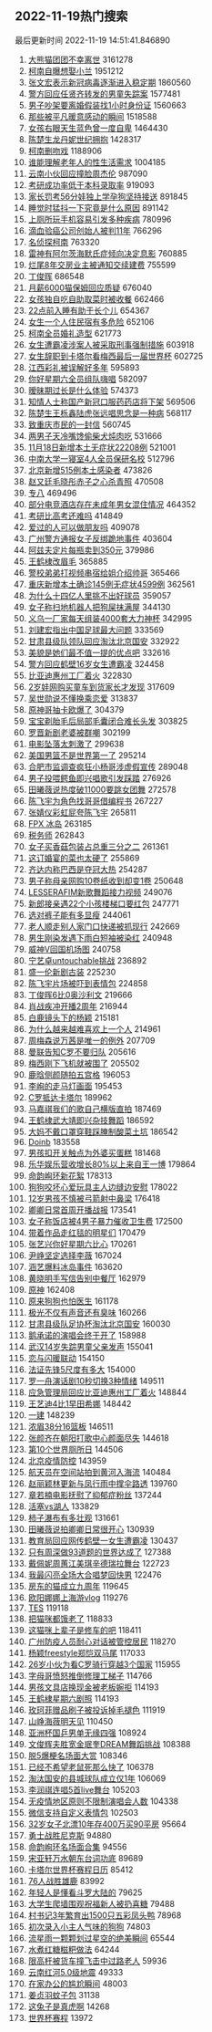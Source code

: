 ## 2022-11-19热门搜索 
最后更新时间 2022-11-19 14:51:41.846890 
1. [大熊猫团团不幸离世](https://s.weibo.com/weibo?q=%23%E5%A4%A7%E7%86%8A%E7%8C%AB%E5%9B%A2%E5%9B%A2%E4%B8%8D%E5%B9%B8%E7%A6%BB%E4%B8%96%23&t=31&band_rank=1&Refer=top) 3161278
1. [柯南自曝想娶小兰](https://s.weibo.com/weibo?q=%23%E6%9F%AF%E5%8D%97%E8%87%AA%E6%9B%9D%E6%83%B3%E5%A8%B6%E5%B0%8F%E5%85%B0%23&t=31&band_rank=5&Refer=top) 1951212
1. [张文宏表示新冠病毒逐渐进入稳定期](https://s.weibo.com/weibo?q=%23%E5%BC%A0%E6%96%87%E5%AE%8F%E8%A1%A8%E7%A4%BA%E6%96%B0%E5%86%A0%E7%97%85%E6%AF%92%E9%80%90%E6%B8%90%E8%BF%9B%E5%85%A5%E7%A8%B3%E5%AE%9A%E6%9C%9F%23&t=31&band_rank=1&Refer=top) 1860560
1. [警方回应任贤齐转发的男童失踪案](https://s.weibo.com/weibo?q=%23%E8%AD%A6%E6%96%B9%E5%9B%9E%E5%BA%94%E4%BB%BB%E8%B4%A4%E9%BD%90%E8%BD%AC%E5%8F%91%E7%9A%84%E7%94%B7%E7%AB%A5%E5%A4%B1%E8%B8%AA%E6%A1%88%23&t=31&band_rank=1&Refer=top) 1577481
1. [男子吵架要离婚假装找1小时身份证](https://s.weibo.com/weibo?q=%23%E7%94%B7%E5%AD%90%E5%90%B5%E6%9E%B6%E8%A6%81%E7%A6%BB%E5%A9%9A%E5%81%87%E8%A3%85%E6%89%BE1%E5%B0%8F%E6%97%B6%E8%BA%AB%E4%BB%BD%E8%AF%81%23&t=31&band_rank=41&Refer=top) 1560663
1. [那些被平凡暖意感动的瞬间](https://s.weibo.com/weibo?q=%23%E9%82%A3%E4%BA%9B%E8%A2%AB%E5%B9%B3%E5%87%A1%E6%9A%96%E6%84%8F%E6%84%9F%E5%8A%A8%E7%9A%84%E7%9E%AC%E9%97%B4%23&t=31&band_rank=3&Refer=top) 1518588
1. [女孩右眼天生蓝色曾一度自卑](https://s.weibo.com/weibo?q=%23%E5%A5%B3%E5%AD%A9%E5%8F%B3%E7%9C%BC%E5%A4%A9%E7%94%9F%E8%93%9D%E8%89%B2%E6%9B%BE%E4%B8%80%E5%BA%A6%E8%87%AA%E5%8D%91%23&t=31&band_rank=11&Refer=top) 1464430
1. [陈楚生龙丹妮世纪拥抱](https://s.weibo.com/weibo?q=%23%E9%99%88%E6%A5%9A%E7%94%9F%E9%BE%99%E4%B8%B9%E5%A6%AE%E4%B8%96%E7%BA%AA%E6%8B%A5%E6%8A%B1%23&t=31&band_rank=4&Refer=top) 1428317
1. [柯南删吻戏](https://s.weibo.com/weibo?q=%E6%9F%AF%E5%8D%97%E5%88%A0%E5%90%BB%E6%88%8F&t=31&band_rank=19&Refer=top) 1188906
1. [谁能理解老年人的性生活需求](https://s.weibo.com/weibo?q=%23%E8%B0%81%E8%83%BD%E7%90%86%E8%A7%A3%E8%80%81%E5%B9%B4%E4%BA%BA%E7%9A%84%E6%80%A7%E7%94%9F%E6%B4%BB%E9%9C%80%E6%B1%82%23&t=31&band_rank=2&Refer=top) 1004185
1. [云南小伙回应撞脸周杰伦](https://s.weibo.com/weibo?q=%23%E4%BA%91%E5%8D%97%E5%B0%8F%E4%BC%99%E5%9B%9E%E5%BA%94%E6%92%9E%E8%84%B8%E5%91%A8%E6%9D%B0%E4%BC%A6%23&t=31&band_rank=31&Refer=top) 987090
1. [考研成功率低于本科录取率](https://s.weibo.com/weibo?q=%23%E8%80%83%E7%A0%94%E6%88%90%E5%8A%9F%E7%8E%87%E4%BD%8E%E4%BA%8E%E6%9C%AC%E7%A7%91%E5%BD%95%E5%8F%96%E7%8E%87%23&t=31&band_rank=2&Refer=top) 919093
1. [家长罚考56分娃独上学孕狗坚持接送](https://s.weibo.com/weibo?q=%23%E5%AE%B6%E9%95%BF%E7%BD%9A%E8%80%8356%E5%88%86%E5%A8%83%E7%8B%AC%E4%B8%8A%E5%AD%A6%E5%AD%95%E7%8B%97%E5%9D%9A%E6%8C%81%E6%8E%A5%E9%80%81%23&t=31&band_rank=49&Refer=top) 891845
1. [睡觉时猛抖一下究竟是什么原因](https://s.weibo.com/weibo?q=%23%E7%9D%A1%E8%A7%89%E6%97%B6%E7%8C%9B%E6%8A%96%E4%B8%80%E4%B8%8B%E7%A9%B6%E7%AB%9F%E6%98%AF%E4%BB%80%E4%B9%88%E5%8E%9F%E5%9B%A0%23&t=31&band_rank=49&Refer=top) 891142
1. [上厕所玩手机容易引发多种疾病](https://s.weibo.com/weibo?q=%23%E4%B8%8A%E5%8E%95%E6%89%80%E7%8E%A9%E6%89%8B%E6%9C%BA%E5%AE%B9%E6%98%93%E5%BC%95%E5%8F%91%E5%A4%9A%E7%A7%8D%E7%96%BE%E7%97%85%23&t=31&band_rank=4&Refer=top) 780996
1. [滴血验癌公司创始人被判11年](https://s.weibo.com/weibo?q=%23%E6%BB%B4%E8%A1%80%E9%AA%8C%E7%99%8C%E5%85%AC%E5%8F%B8%E5%88%9B%E5%A7%8B%E4%BA%BA%E8%A2%AB%E5%88%A411%E5%B9%B4%23&t=31&band_rank=41&Refer=top) 766296
1. [名侦探柯南](https://s.weibo.com/weibo?q=%E5%90%8D%E4%BE%A6%E6%8E%A2%E6%9F%AF%E5%8D%97&t=31&band_rank=4&Refer=top) 763320
1. [雷神有阿尔茨海默氏症倾向决定息影](https://s.weibo.com/weibo?q=%23%E9%9B%B7%E7%A5%9E%E6%9C%89%E9%98%BF%E5%B0%94%E8%8C%A8%E6%B5%B7%E9%BB%98%E6%B0%8F%E7%97%87%E5%80%BE%E5%90%91%E5%86%B3%E5%AE%9A%E6%81%AF%E5%BD%B1%23&t=31&band_rank=11&Refer=top) 760885
1. [烂尾8年交房业主被通知交续建费](https://s.weibo.com/weibo?q=%23%E7%83%82%E5%B0%BE8%E5%B9%B4%E4%BA%A4%E6%88%BF%E4%B8%9A%E4%B8%BB%E8%A2%AB%E9%80%9A%E7%9F%A5%E4%BA%A4%E7%BB%AD%E5%BB%BA%E8%B4%B9%23&t=31&band_rank=50&Refer=top) 755599
1. [丁俊晖](https://s.weibo.com/weibo?q=%E4%B8%81%E4%BF%8A%E6%99%96&t=31&band_rank=5&Refer=top) 686548
1. [月薪6000猫保姆回应质疑](https://s.weibo.com/weibo?q=%23%E6%9C%88%E8%96%AA6000%E7%8C%AB%E4%BF%9D%E5%A7%86%E5%9B%9E%E5%BA%94%E8%B4%A8%E7%96%91%23&t=31&band_rank=6&Refer=top) 676040
1. [女孩独自吃自助取菜时被收餐](https://s.weibo.com/weibo?q=%23%E5%A5%B3%E5%AD%A9%E7%8B%AC%E8%87%AA%E5%90%83%E8%87%AA%E5%8A%A9%E5%8F%96%E8%8F%9C%E6%97%B6%E8%A2%AB%E6%94%B6%E9%A4%90%23&t=31&band_rank=6&Refer=top) 662466
1. [22点前入睡有助于长个儿](https://s.weibo.com/weibo?q=%2322%E7%82%B9%E5%89%8D%E5%85%A5%E7%9D%A1%E6%9C%89%E5%8A%A9%E4%BA%8E%E9%95%BF%E4%B8%AA%E5%84%BF%23&t=31&band_rank=34&Refer=top) 654367
1. [女生一个人住民宿有多危险](https://s.weibo.com/weibo?q=%23%E5%A5%B3%E7%94%9F%E4%B8%80%E4%B8%AA%E4%BA%BA%E4%BD%8F%E6%B0%91%E5%AE%BF%E6%9C%89%E5%A4%9A%E5%8D%B1%E9%99%A9%23&t=31&band_rank=20&Refer=top) 652106
1. [柯南全员婚礼造型](https://s.weibo.com/weibo?q=%23%E6%9F%AF%E5%8D%97%E5%85%A8%E5%91%98%E5%A9%9A%E7%A4%BC%E9%80%A0%E5%9E%8B%23&t=31&band_rank=15&Refer=top) 621773
1. [女生遭霸凌涉案人被采取刑事强制措施](https://s.weibo.com/weibo?q=%23%E5%A5%B3%E7%94%9F%E9%81%AD%E9%9C%B8%E5%87%8C%E6%B6%89%E6%A1%88%E4%BA%BA%E8%A2%AB%E9%87%87%E5%8F%96%E5%88%91%E4%BA%8B%E5%BC%BA%E5%88%B6%E6%8E%AA%E6%96%BD%23&t=31&band_rank=25&Refer=top) 603918
1. [女生辞职到卡塔尔看梅西最后一届世界杯](https://s.weibo.com/weibo?q=%23%E5%A5%B3%E7%94%9F%E8%BE%9E%E8%81%8C%E5%88%B0%E5%8D%A1%E5%A1%94%E5%B0%94%E7%9C%8B%E6%A2%85%E8%A5%BF%E6%9C%80%E5%90%8E%E4%B8%80%E5%B1%8A%E4%B8%96%E7%95%8C%E6%9D%AF%23&t=31&band_rank=50&Refer=top) 602725
1. [江西彩礼被误解好多年](https://s.weibo.com/weibo?q=%23%E6%B1%9F%E8%A5%BF%E5%BD%A9%E7%A4%BC%E8%A2%AB%E8%AF%AF%E8%A7%A3%E5%A5%BD%E5%A4%9A%E5%B9%B4%23&t=31&band_rank=7&Refer=top) 595893
1. [你好星期六全员组队嗨唱](https://s.weibo.com/weibo?q=%23%E4%BD%A0%E5%A5%BD%E6%98%9F%E6%9C%9F%E5%85%AD%E5%85%A8%E5%91%98%E7%BB%84%E9%98%9F%E5%97%A8%E5%94%B1%23&t=31&band_rank=6&Refer=top) 582097
1. [暧昧期过长是什么体验](https://s.weibo.com/weibo?q=%23%E6%9A%A7%E6%98%A7%E6%9C%9F%E8%BF%87%E9%95%BF%E6%98%AF%E4%BB%80%E4%B9%88%E4%BD%93%E9%AA%8C%23&t=31&band_rank=16&Refer=top) 574373
1. [知情人士称国产新冠口服药药店将下架](https://s.weibo.com/weibo?q=%23%E7%9F%A5%E6%83%85%E4%BA%BA%E5%A3%AB%E7%A7%B0%E5%9B%BD%E4%BA%A7%E6%96%B0%E5%86%A0%E5%8F%A3%E6%9C%8D%E8%8D%AF%E8%8D%AF%E5%BA%97%E5%B0%86%E4%B8%8B%E6%9E%B6%23&t=31&band_rank=16&Refer=top) 569506
1. [陈楚生王栎鑫陆虎张远唱思念是一种病](https://s.weibo.com/weibo?q=%23%E9%99%88%E6%A5%9A%E7%94%9F%E7%8E%8B%E6%A0%8E%E9%91%AB%E9%99%86%E8%99%8E%E5%BC%A0%E8%BF%9C%E5%94%B1%E6%80%9D%E5%BF%B5%E6%98%AF%E4%B8%80%E7%A7%8D%E7%97%85%23&t=31&band_rank=7&Refer=top) 568117
1. [致重庆市民的一封信](https://s.weibo.com/weibo?q=%23%E8%87%B4%E9%87%8D%E5%BA%86%E5%B8%82%E6%B0%91%E7%9A%84%E4%B8%80%E5%B0%81%E4%BF%A1%23&t=31&band_rank=44&Refer=top) 560745
1. [两男子天冷嘴馋偷柴犬炖肉吃](https://s.weibo.com/weibo?q=%23%E4%B8%A4%E7%94%B7%E5%AD%90%E5%A4%A9%E5%86%B7%E5%98%B4%E9%A6%8B%E5%81%B7%E6%9F%B4%E7%8A%AC%E7%82%96%E8%82%89%E5%90%83%23&t=31&band_rank=12&Refer=top) 531666
1. [11月18日新增本土无症状22208例](https://s.weibo.com/weibo?q=%2311%E6%9C%8818%E6%97%A5%E6%96%B0%E5%A2%9E%E6%9C%AC%E5%9C%9F%E6%97%A0%E7%97%87%E7%8A%B622208%E4%BE%8B%23&t=31&band_rank=7&Refer=top) 521001
1. [中南大学一寝室4人全员保研名校](https://s.weibo.com/weibo?q=%23%E4%B8%AD%E5%8D%97%E5%A4%A7%E5%AD%A6%E4%B8%80%E5%AF%9D%E5%AE%A44%E4%BA%BA%E5%85%A8%E5%91%98%E4%BF%9D%E7%A0%94%E5%90%8D%E6%A0%A1%23&t=31&band_rank=40&Refer=top) 512796
1. [北京新增515例本土感染者](https://s.weibo.com/weibo?q=%E5%8C%97%E4%BA%AC%E6%96%B0%E5%A2%9E515%E4%BE%8B%E6%9C%AC%E5%9C%9F%E6%84%9F%E6%9F%93%E8%80%85&t=31&band_rank=40&Refer=top) 473826
1. [赵又廷毛晓彤赤子之心杀青照](https://s.weibo.com/weibo?q=%23%E8%B5%B5%E5%8F%88%E5%BB%B7%E6%AF%9B%E6%99%93%E5%BD%A4%E8%B5%A4%E5%AD%90%E4%B9%8B%E5%BF%83%E6%9D%80%E9%9D%92%E7%85%A7%23&t=31&band_rank=48&Refer=top) 470508
1. [专八](https://s.weibo.com/weibo?q=%E4%B8%93%E5%85%AB&t=31&band_rank=8&Refer=top) 469496
1. [部分电竞酒店存在未成年男女混住情况](https://s.weibo.com/weibo?q=%23%E9%83%A8%E5%88%86%E7%94%B5%E7%AB%9E%E9%85%92%E5%BA%97%E5%AD%98%E5%9C%A8%E6%9C%AA%E6%88%90%E5%B9%B4%E7%94%B7%E5%A5%B3%E6%B7%B7%E4%BD%8F%E6%83%85%E5%86%B5%23&t=31&band_rank=47&Refer=top) 464352
1. [考研比高考还难吗](https://s.weibo.com/weibo?q=%23%E8%80%83%E7%A0%94%E6%AF%94%E9%AB%98%E8%80%83%E8%BF%98%E9%9A%BE%E5%90%97%23&t=31&band_rank=8&Refer=top) 414849
1. [爱过的人可以做朋友吗](https://s.weibo.com/weibo?q=%23%E7%88%B1%E8%BF%87%E7%9A%84%E4%BA%BA%E5%8F%AF%E4%BB%A5%E5%81%9A%E6%9C%8B%E5%8F%8B%E5%90%97%23&t=31&band_rank=48&Refer=top) 409078
1. [广州警方通报女子反绑跪地事件](https://s.weibo.com/weibo?q=%23%E5%B9%BF%E5%B7%9E%E8%AD%A6%E6%96%B9%E9%80%9A%E6%8A%A5%E5%A5%B3%E5%AD%90%E5%8F%8D%E7%BB%91%E8%B7%AA%E5%9C%B0%E4%BA%8B%E4%BB%B6%23&t=31&band_rank=9&Refer=top) 403604
1. [阿兹夫定片每瓶卖到350元](https://s.weibo.com/weibo?q=%23%E9%98%BF%E5%85%B9%E5%A4%AB%E5%AE%9A%E7%89%87%E6%AF%8F%E7%93%B6%E5%8D%96%E5%88%B0350%E5%85%83%23&t=31&band_rank=24&Refer=top) 379986
1. [王鹤棣改眉毛](https://s.weibo.com/weibo?q=%23%E7%8E%8B%E9%B9%A4%E6%A3%A3%E6%94%B9%E7%9C%89%E6%AF%9B%23&t=31&band_rank=11&Refer=top) 365885
1. [警校弟弟打视频串宿给姐介绍帅哥](https://s.weibo.com/weibo?q=%23%E8%AD%A6%E6%A0%A1%E5%BC%9F%E5%BC%9F%E6%89%93%E8%A7%86%E9%A2%91%E4%B8%B2%E5%AE%BF%E7%BB%99%E5%A7%90%E4%BB%8B%E7%BB%8D%E5%B8%85%E5%93%A5%23&t=31&band_rank=10&Refer=top) 365466
1. [重庆新增本土确诊145例无症状4599例](https://s.weibo.com/weibo?q=%23%E9%87%8D%E5%BA%86%E6%96%B0%E5%A2%9E%E6%9C%AC%E5%9C%9F%E7%A1%AE%E8%AF%8A145%E4%BE%8B%E6%97%A0%E7%97%87%E7%8A%B64599%E4%BE%8B%23&t=31&band_rank=46&Refer=top) 362561
1. [为什么十四亿人里挑不出好球员](https://s.weibo.com/weibo?q=%23%E4%B8%BA%E4%BB%80%E4%B9%88%E5%8D%81%E5%9B%9B%E4%BA%BF%E4%BA%BA%E9%87%8C%E6%8C%91%E4%B8%8D%E5%87%BA%E5%A5%BD%E7%90%83%E5%91%98%23&t=31&band_rank=9&Refer=top) 359057
1. [女子称扫地机器人把狗屎抹满屋](https://s.weibo.com/weibo?q=%23%E5%A5%B3%E5%AD%90%E7%A7%B0%E6%89%AB%E5%9C%B0%E6%9C%BA%E5%99%A8%E4%BA%BA%E6%8A%8A%E7%8B%97%E5%B1%8E%E6%8A%B9%E6%BB%A1%E5%B1%8B%23&t=31&band_rank=32&Refer=top) 344130
1. [义乌一厂家每天组装4000套大力神杯](https://s.weibo.com/weibo?q=%23%E4%B9%89%E4%B9%8C%E4%B8%80%E5%8E%82%E5%AE%B6%E6%AF%8F%E5%A4%A9%E7%BB%84%E8%A3%854000%E5%A5%97%E5%A4%A7%E5%8A%9B%E7%A5%9E%E6%9D%AF%23&t=31&band_rank=17&Refer=top) 342995
1. [刘建宏指出中国足球最大问题](https://s.weibo.com/weibo?q=%23%E5%88%98%E5%BB%BA%E5%AE%8F%E6%8C%87%E5%87%BA%E4%B8%AD%E5%9B%BD%E8%B6%B3%E7%90%83%E6%9C%80%E5%A4%A7%E9%97%AE%E9%A2%98%23&t=31&band_rank=39&Refer=top) 333569
1. [甘肃县级队领队回应淘汰北京国安](https://s.weibo.com/weibo?q=%23%E7%94%98%E8%82%83%E5%8E%BF%E7%BA%A7%E9%98%9F%E9%A2%86%E9%98%9F%E5%9B%9E%E5%BA%94%E6%B7%98%E6%B1%B0%E5%8C%97%E4%BA%AC%E5%9B%BD%E5%AE%89%23&t=31&band_rank=47&Refer=top) 332922
1. [美貌是她们最不值一提的优点吧](https://s.weibo.com/weibo?q=%23%E7%BE%8E%E8%B2%8C%E6%98%AF%E5%A5%B9%E4%BB%AC%E6%9C%80%E4%B8%8D%E5%80%BC%E4%B8%80%E6%8F%90%E7%9A%84%E4%BC%98%E7%82%B9%E5%90%A7%23&t=31&band_rank=25&Refer=top) 332616
1. [警方回应鹤壁16岁女生遭霸凌](https://s.weibo.com/weibo?q=%23%E8%AD%A6%E6%96%B9%E5%9B%9E%E5%BA%94%E9%B9%A4%E5%A3%8116%E5%B2%81%E5%A5%B3%E7%94%9F%E9%81%AD%E9%9C%B8%E5%87%8C%23&t=31&band_rank=10&Refer=top) 324458
1. [比亚迪惠州工厂着火](https://s.weibo.com/weibo?q=%23%E6%AF%94%E4%BA%9A%E8%BF%AA%E6%83%A0%E5%B7%9E%E5%B7%A5%E5%8E%82%E7%9D%80%E7%81%AB%23&t=31&band_rank=13&Refer=top) 322830
1. [2岁娃网购买童车到货家长才发现](https://s.weibo.com/weibo?q=%232%E5%B2%81%E5%A8%83%E7%BD%91%E8%B4%AD%E4%B9%B0%E7%AB%A5%E8%BD%A6%E5%88%B0%E8%B4%A7%E5%AE%B6%E9%95%BF%E6%89%8D%E5%8F%91%E7%8E%B0%23&t=31&band_rank=22&Refer=top) 317609
1. [吴世勋说不懂换乘恋爱](https://s.weibo.com/weibo?q=%23%E5%90%B4%E4%B8%96%E5%8B%8B%E8%AF%B4%E4%B8%8D%E6%87%82%E6%8D%A2%E4%B9%98%E6%81%8B%E7%88%B1%23&t=31&band_rank=21&Refer=top) 313837
1. [原神哥抽卡欧爆了](https://s.weibo.com/weibo?q=%23%E5%8E%9F%E7%A5%9E%E5%93%A5%E6%8A%BD%E5%8D%A1%E6%AC%A7%E7%88%86%E4%BA%86%23&t=31&band_rank=16&Refer=top) 304379
1. [宝宝剃胎毛后局部毛囊闭合难长头发](https://s.weibo.com/weibo?q=%23%E5%AE%9D%E5%AE%9D%E5%89%83%E8%83%8E%E6%AF%9B%E5%90%8E%E5%B1%80%E9%83%A8%E6%AF%9B%E5%9B%8A%E9%97%AD%E5%90%88%E9%9A%BE%E9%95%BF%E5%A4%B4%E5%8F%91%23&t=31&band_rank=39&Refer=top) 303825
1. [罗晋新剧老婆被群嘲](https://s.weibo.com/weibo?q=%23%E7%BD%97%E6%99%8B%E6%96%B0%E5%89%A7%E8%80%81%E5%A9%86%E8%A2%AB%E7%BE%A4%E5%98%B2%23&t=31&band_rank=11&Refer=top) 302199
1. [电影坠落太刺激了](https://s.weibo.com/weibo?q=%23%E7%94%B5%E5%BD%B1%E5%9D%A0%E8%90%BD%E5%A4%AA%E5%88%BA%E6%BF%80%E4%BA%86%23&t=31&band_rank=19&Refer=top) 299638
1. [美国男篮不是世界第一了](https://s.weibo.com/weibo?q=%23%E7%BE%8E%E5%9B%BD%E7%94%B7%E7%AF%AE%E4%B8%8D%E6%98%AF%E4%B8%96%E7%95%8C%E7%AC%AC%E4%B8%80%E4%BA%86%23&t=31&band_rank=15&Refer=top) 295214
1. [合肥市监调查疯狂小杨哥涉虚假宣传](https://s.weibo.com/weibo?q=%23%E5%90%88%E8%82%A5%E5%B8%82%E7%9B%91%E8%B0%83%E6%9F%A5%E7%96%AF%E7%8B%82%E5%B0%8F%E6%9D%A8%E5%93%A5%E6%B6%89%E8%99%9A%E5%81%87%E5%AE%A3%E4%BC%A0%23&t=31&band_rank=37&Refer=top) 289048
1. [男子投喂鳄鱼即兴唱歌引发踩踏](https://s.weibo.com/weibo?q=%23%E7%94%B7%E5%AD%90%E6%8A%95%E5%96%82%E9%B3%84%E9%B1%BC%E5%8D%B3%E5%85%B4%E5%94%B1%E6%AD%8C%E5%BC%95%E5%8F%91%E8%B8%A9%E8%B8%8F%23&t=31&band_rank=12&Refer=top) 276926
1. [田曦薇说热度破11000要跳女团舞](https://s.weibo.com/weibo?q=%23%E7%94%B0%E6%9B%A6%E8%96%87%E8%AF%B4%E7%83%AD%E5%BA%A6%E7%A0%B411000%E8%A6%81%E8%B7%B3%E5%A5%B3%E5%9B%A2%E8%88%9E%23&t=31&band_rank=26&Refer=top) 272578
1. [陈飞宇为角色找哥哥借编程书](https://s.weibo.com/weibo?q=%23%E9%99%88%E9%A3%9E%E5%AE%87%E4%B8%BA%E8%A7%92%E8%89%B2%E6%89%BE%E5%93%A5%E5%93%A5%E5%80%9F%E7%BC%96%E7%A8%8B%E4%B9%A6%23&t=31&band_rank=13&Refer=top) 267227
1. [张婧仪彩虹屁夸陈飞宇](https://s.weibo.com/weibo?q=%23%E5%BC%A0%E5%A9%A7%E4%BB%AA%E5%BD%A9%E8%99%B9%E5%B1%81%E5%A4%B8%E9%99%88%E9%A3%9E%E5%AE%87%23&t=31&band_rank=18&Refer=top) 265811
1. [FPX 冰岛](https://s.weibo.com/weibo?q=FPX%20%E5%86%B0%E5%B2%9B&t=31&band_rank=14&Refer=top) 263185
1. [税务师](https://s.weibo.com/weibo?q=%E7%A8%8E%E5%8A%A1%E5%B8%88&t=31&band_rank=26&Refer=top) 262843
1. [女子买香菇包装占总重三分之二](https://s.weibo.com/weibo?q=%23%E5%A5%B3%E5%AD%90%E4%B9%B0%E9%A6%99%E8%8F%87%E5%8C%85%E8%A3%85%E5%8D%A0%E6%80%BB%E9%87%8D%E4%B8%89%E5%88%86%E4%B9%8B%E4%BA%8C%23&t=31&band_rank=41&Refer=top) 261361
1. [这订婚宴的菜也太硬了](https://s.weibo.com/weibo?q=%23%E8%BF%99%E8%AE%A2%E5%A9%9A%E5%AE%B4%E7%9A%84%E8%8F%9C%E4%B9%9F%E5%A4%AA%E7%A1%AC%E4%BA%86%23&t=31&band_rank=15&Refer=top) 255869
1. [齐达内称巴西是夺冠大热](https://s.weibo.com/weibo?q=%23%E9%BD%90%E8%BE%BE%E5%86%85%E7%A7%B0%E5%B7%B4%E8%A5%BF%E6%98%AF%E5%A4%BA%E5%86%A0%E5%A4%A7%E7%83%AD%23&t=31&band_rank=49&Refer=top) 254287
1. [男子称母亲网购10卷纸收到却变1卷](https://s.weibo.com/weibo?q=%23%E7%94%B7%E5%AD%90%E7%A7%B0%E6%AF%8D%E4%BA%B2%E7%BD%91%E8%B4%AD10%E5%8D%B7%E7%BA%B8%E6%94%B6%E5%88%B0%E5%8D%B4%E5%8F%981%E5%8D%B7%23&t=31&band_rank=18&Refer=top) 250648
1. [LESSERAFIM新歌舞蹈接力视频](https://s.weibo.com/weibo?q=%23LESSERAFIM%E6%96%B0%E6%AD%8C%E8%88%9E%E8%B9%88%E6%8E%A5%E5%8A%9B%E8%A7%86%E9%A2%91%23&t=31&band_rank=20&Refer=top) 249076
1. [新郎接亲遇22个小孩楼梯口要红包](https://s.weibo.com/weibo?q=%23%E6%96%B0%E9%83%8E%E6%8E%A5%E4%BA%B2%E9%81%8722%E4%B8%AA%E5%B0%8F%E5%AD%A9%E6%A5%BC%E6%A2%AF%E5%8F%A3%E8%A6%81%E7%BA%A2%E5%8C%85%23&t=31&band_rank=18&Refer=top) 247771
1. [选对裤子能有多显瘦](https://s.weibo.com/weibo?q=%23%E9%80%89%E5%AF%B9%E8%A3%A4%E5%AD%90%E8%83%BD%E6%9C%89%E5%A4%9A%E6%98%BE%E7%98%A6%23&t=31&band_rank=35&Refer=top) 244061
1. [老人顺走别人家门口快递被抓现行](https://s.weibo.com/weibo?q=%23%E8%80%81%E4%BA%BA%E9%A1%BA%E8%B5%B0%E5%88%AB%E4%BA%BA%E5%AE%B6%E9%97%A8%E5%8F%A3%E5%BF%AB%E9%80%92%E8%A2%AB%E6%8A%93%E7%8E%B0%E8%A1%8C%23&t=31&band_rank=44&Refer=top) 242669
1. [男生刚染发遇下雨白短袖被染红](https://s.weibo.com/weibo?q=%23%E7%94%B7%E7%94%9F%E5%88%9A%E6%9F%93%E5%8F%91%E9%81%87%E4%B8%8B%E9%9B%A8%E7%99%BD%E7%9F%AD%E8%A2%96%E8%A2%AB%E6%9F%93%E7%BA%A2%23&t=31&band_rank=43&Refer=top) 240948
1. [威神V回国机场图](https://s.weibo.com/weibo?q=%23%E5%A8%81%E7%A5%9EV%E5%9B%9E%E5%9B%BD%E6%9C%BA%E5%9C%BA%E5%9B%BE%23&t=31&band_rank=18&Refer=top) 240758
1. [宁艺卓untouchable挑战](https://s.weibo.com/weibo?q=%23%E5%AE%81%E8%89%BA%E5%8D%93untouchable%E6%8C%91%E6%88%98%23&t=31&band_rank=17&Refer=top) 236892
1. [盛一伦新剧古装](https://s.weibo.com/weibo?q=%23%E7%9B%9B%E4%B8%80%E4%BC%A6%E6%96%B0%E5%89%A7%E5%8F%A4%E8%A3%85%23&t=31&band_rank=32&Refer=top) 225230
1. [陈飞宇片场被吓到表情包](https://s.weibo.com/weibo?q=%23%E9%99%88%E9%A3%9E%E5%AE%87%E7%89%87%E5%9C%BA%E8%A2%AB%E5%90%93%E5%88%B0%E8%A1%A8%E6%83%85%E5%8C%85%23&t=31&band_rank=23&Refer=top) 224858
1. [丁俊晖6比0奥沙利文](https://s.weibo.com/weibo?q=%23%E4%B8%81%E4%BF%8A%E6%99%966%E6%AF%940%E5%A5%A5%E6%B2%99%E5%88%A9%E6%96%87%23&t=31&band_rank=21&Refer=top) 219666
1. [肖战疾冲开播2周年](https://s.weibo.com/weibo?q=%23%E8%82%96%E6%88%98%E7%96%BE%E5%86%B2%E5%BC%80%E6%92%AD2%E5%91%A8%E5%B9%B4%23&t=31&band_rank=34&Refer=top) 216944
1. [白鹿镜头下的杨颖](https://s.weibo.com/weibo?q=%23%E7%99%BD%E9%B9%BF%E9%95%9C%E5%A4%B4%E4%B8%8B%E7%9A%84%E6%9D%A8%E9%A2%96%23&t=31&band_rank=19&Refer=top) 215181
1. [为什么越来越难喜欢上一个人](https://s.weibo.com/weibo?q=%23%E4%B8%BA%E4%BB%80%E4%B9%88%E8%B6%8A%E6%9D%A5%E8%B6%8A%E9%9A%BE%E5%96%9C%E6%AC%A2%E4%B8%8A%E4%B8%80%E4%B8%AA%E4%BA%BA%23&t=31&band_rank=17&Refer=top) 214961
1. [周梅森说万茜是唯一的例外](https://s.weibo.com/weibo?q=%23%E5%91%A8%E6%A2%85%E6%A3%AE%E8%AF%B4%E4%B8%87%E8%8C%9C%E6%98%AF%E5%94%AF%E4%B8%80%E7%9A%84%E4%BE%8B%E5%A4%96%23&t=31&band_rank=23&Refer=top) 207709
1. [曼联告知C罗不要归队](https://s.weibo.com/weibo?q=%23%E6%9B%BC%E8%81%94%E5%91%8A%E7%9F%A5C%E7%BD%97%E4%B8%8D%E8%A6%81%E5%BD%92%E9%98%9F%23&t=31&band_rank=19&Refer=top) 205616
1. [梅西刚下飞机就被围了](https://s.weibo.com/weibo?q=%23%E6%A2%85%E8%A5%BF%E5%88%9A%E4%B8%8B%E9%A3%9E%E6%9C%BA%E5%B0%B1%E8%A2%AB%E5%9B%B4%E4%BA%86%23&t=31&band_rank=50&Refer=top) 205502
1. [鹿晗侧颜随拍五宫格](https://s.weibo.com/weibo?q=%23%E9%B9%BF%E6%99%97%E4%BE%A7%E9%A2%9C%E9%9A%8F%E6%8B%8D%E4%BA%94%E5%AE%AB%E6%A0%BC%23&t=31&band_rank=25&Refer=top) 196053
1. [李峋的走马灯画面](https://s.weibo.com/weibo?q=%23%E6%9D%8E%E5%B3%8B%E7%9A%84%E8%B5%B0%E9%A9%AC%E7%81%AF%E7%94%BB%E9%9D%A2%23&t=31&band_rank=21&Refer=top) 195453
1. [C罗抵达卡塔尔](https://s.weibo.com/weibo?q=%23C%E7%BD%97%E6%8A%B5%E8%BE%BE%E5%8D%A1%E5%A1%94%E5%B0%94%23&t=31&band_rank=26&Refer=top) 189962
1. [马嘉祺我们的歌自己横版直拍](https://s.weibo.com/weibo?q=%23%E9%A9%AC%E5%98%89%E7%A5%BA%E6%88%91%E4%BB%AC%E7%9A%84%E6%AD%8C%E8%87%AA%E5%B7%B1%E6%A8%AA%E7%89%88%E7%9B%B4%E6%8B%8D%23&t=31&band_rank=26&Refer=top) 187469
1. [王鹤棣武大靖即兴杂技舞蹈](https://s.weibo.com/weibo?q=%23%E7%8E%8B%E9%B9%A4%E6%A3%A3%E6%AD%A6%E5%A4%A7%E9%9D%96%E5%8D%B3%E5%85%B4%E6%9D%82%E6%8A%80%E8%88%9E%E8%B9%88%23&t=31&band_rank=28&Refer=top) 186592
1. [大妈不戴口罩穿鞋踩腌制酸菜土坑](https://s.weibo.com/weibo?q=%23%E5%A4%A7%E5%A6%88%E4%B8%8D%E6%88%B4%E5%8F%A3%E7%BD%A9%E7%A9%BF%E9%9E%8B%E8%B8%A9%E8%85%8C%E5%88%B6%E9%85%B8%E8%8F%9C%E5%9C%9F%E5%9D%91%23&t=31&band_rank=47&Refer=top) 186542
1. [Doinb](https://s.weibo.com/weibo?q=Doinb&t=31&band_rank=22&Refer=top) 183558
1. [男孩扣开关触点为外婆买蛋糕](https://s.weibo.com/weibo?q=%23%E7%94%B7%E5%AD%A9%E6%89%A3%E5%BC%80%E5%85%B3%E8%A7%A6%E7%82%B9%E4%B8%BA%E5%A4%96%E5%A9%86%E4%B9%B0%E8%9B%8B%E7%B3%95%23&t=31&band_rank=41&Refer=top) 181468
1. [乐华娱乐营收增长80%以上来自王一博](https://s.weibo.com/weibo?q=%23%E4%B9%90%E5%8D%8E%E5%A8%B1%E4%B9%90%E8%90%A5%E6%94%B6%E5%A2%9E%E9%95%BF80%25%E4%BB%A5%E4%B8%8A%E6%9D%A5%E8%87%AA%E7%8E%8B%E4%B8%80%E5%8D%9A%23&t=31&band_rank=23&Refer=top) 179864
1. [命韵峋环新花絮](https://s.weibo.com/weibo?q=%23%E5%91%BD%E9%9F%B5%E5%B3%8B%E7%8E%AF%E6%96%B0%E8%8A%B1%E7%B5%AE%23&t=31&band_rank=24&Refer=top) 178313
1. [狗狗咬坏心爱玩具主人边缝边安慰](https://s.weibo.com/weibo?q=%23%E7%8B%97%E7%8B%97%E5%92%AC%E5%9D%8F%E5%BF%83%E7%88%B1%E7%8E%A9%E5%85%B7%E4%B8%BB%E4%BA%BA%E8%BE%B9%E7%BC%9D%E8%BE%B9%E5%AE%89%E6%85%B0%23&t=31&band_rank=45&Refer=top) 178022
1. [12岁男孩不慎被弓箭射中鼻梁](https://s.weibo.com/weibo?q=%2312%E5%B2%81%E7%94%B7%E5%AD%A9%E4%B8%8D%E6%85%8E%E8%A2%AB%E5%BC%93%E7%AE%AD%E5%B0%84%E4%B8%AD%E9%BC%BB%E6%A2%81%23&t=31&band_rank=50&Refer=top) 176418
1. [卿卿日常首周开播战报](https://s.weibo.com/weibo?q=%23%E5%8D%BF%E5%8D%BF%E6%97%A5%E5%B8%B8%E9%A6%96%E5%91%A8%E5%BC%80%E6%92%AD%E6%88%98%E6%8A%A5%23&t=31&band_rank=30&Refer=top) 173541
1. [女子称饭店被4男子暴力催收卫生费](https://s.weibo.com/weibo?q=%23%E5%A5%B3%E5%AD%90%E7%A7%B0%E9%A5%AD%E5%BA%97%E8%A2%AB4%E7%94%B7%E5%AD%90%E6%9A%B4%E5%8A%9B%E5%82%AC%E6%94%B6%E5%8D%AB%E7%94%9F%E8%B4%B9%23&t=31&band_rank=43&Refer=top) 172500
1. [带着作品走红毯的明星们](https://s.weibo.com/weibo?q=%23%E5%B8%A6%E7%9D%80%E4%BD%9C%E5%93%81%E8%B5%B0%E7%BA%A2%E6%AF%AF%E7%9A%84%E6%98%8E%E6%98%9F%E4%BB%AC%23&t=31&band_rank=31&Refer=top) 170479
1. [张艺兴你好星期六比心](https://s.weibo.com/weibo?q=%23%E5%BC%A0%E8%89%BA%E5%85%B4%E4%BD%A0%E5%A5%BD%E6%98%9F%E6%9C%9F%E5%85%AD%E6%AF%94%E5%BF%83%23&t=31&band_rank=28&Refer=top) 170261
1. [尹峥坚定选择李薇](https://s.weibo.com/weibo?q=%23%E5%B0%B9%E5%B3%A5%E5%9D%9A%E5%AE%9A%E9%80%89%E6%8B%A9%E6%9D%8E%E8%96%87%23&t=31&band_rank=22&Refer=top) 167024
1. [涵艺爆料冰岛事件](https://s.weibo.com/weibo?q=%23%E6%B6%B5%E8%89%BA%E7%88%86%E6%96%99%E5%86%B0%E5%B2%9B%E4%BA%8B%E4%BB%B6%23&t=31&band_rank=25&Refer=top) 163620
1. [黄晓明手写信告别中餐厅](https://s.weibo.com/weibo?q=%23%E9%BB%84%E6%99%93%E6%98%8E%E6%89%8B%E5%86%99%E4%BF%A1%E5%91%8A%E5%88%AB%E4%B8%AD%E9%A4%90%E5%8E%85%23&t=31&band_rank=31&Refer=top) 162979
1. [原神](https://s.weibo.com/weibo?q=%23%E5%8E%9F%E7%A5%9E%23&t=31&band_rank=22&Refer=top) 162408
1. [原来狗狗也怕医生](https://s.weibo.com/weibo?q=%23%E5%8E%9F%E6%9D%A5%E7%8B%97%E7%8B%97%E4%B9%9F%E6%80%95%E5%8C%BB%E7%94%9F%23&t=31&band_rank=40&Refer=top) 161178
1. [极光不仅有声音还有臭味](https://s.weibo.com/weibo?q=%23%E6%9E%81%E5%85%89%E4%B8%8D%E4%BB%85%E6%9C%89%E5%A3%B0%E9%9F%B3%E8%BF%98%E6%9C%89%E8%87%AD%E5%91%B3%23&t=31&band_rank=28&Refer=top) 160266
1. [甘肃县级队足协杯淘汰北京国安](https://s.weibo.com/weibo?q=%23%E7%94%98%E8%82%83%E5%8E%BF%E7%BA%A7%E9%98%9F%E8%B6%B3%E5%8D%8F%E6%9D%AF%E6%B7%98%E6%B1%B0%E5%8C%97%E4%BA%AC%E5%9B%BD%E5%AE%89%23&t=31&band_rank=26&Refer=top) 160030
1. [鹅承诺的演唱会终于开了](https://s.weibo.com/weibo?q=%23%E9%B9%85%E6%89%BF%E8%AF%BA%E7%9A%84%E6%BC%94%E5%94%B1%E4%BC%9A%E7%BB%88%E4%BA%8E%E5%BC%80%E4%BA%86%23&t=31&band_rank=33&Refer=top) 158988
1. [武汉14岁失踪男童父亲发声](https://s.weibo.com/weibo?q=%23%E6%AD%A6%E6%B1%8914%E5%B2%81%E5%A4%B1%E8%B8%AA%E7%94%B7%E7%AB%A5%E7%88%B6%E4%BA%B2%E5%8F%91%E5%A3%B0%23&t=31&band_rank=27&Refer=top) 155041
1. [恋与闪暖联动](https://s.weibo.com/weibo?q=%23%E6%81%8B%E4%B8%8E%E9%97%AA%E6%9A%96%E8%81%94%E5%8A%A8%23&t=31&band_rank=49&Refer=top) 154150
1. [法证先锋5尺度有多大](https://s.weibo.com/weibo?q=%23%E6%B3%95%E8%AF%81%E5%85%88%E9%94%8B5%E5%B0%BA%E5%BA%A6%E6%9C%89%E5%A4%9A%E5%A4%A7%23&t=31&band_rank=28&Refer=top) 154000
1. [罗一舟演话剧10秒切换3种情绪](https://s.weibo.com/weibo?q=%23%E7%BD%97%E4%B8%80%E8%88%9F%E6%BC%94%E8%AF%9D%E5%89%A710%E7%A7%92%E5%88%87%E6%8D%A23%E7%A7%8D%E6%83%85%E7%BB%AA%23&t=31&band_rank=38&Refer=top) 149511
1. [应急管理局回应比亚迪惠州工厂着火](https://s.weibo.com/weibo?q=%23%E5%BA%94%E6%80%A5%E7%AE%A1%E7%90%86%E5%B1%80%E5%9B%9E%E5%BA%94%E6%AF%94%E4%BA%9A%E8%BF%AA%E6%83%A0%E5%B7%9E%E5%B7%A5%E5%8E%82%E7%9D%80%E7%81%AB%23&t=31&band_rank=35&Refer=top) 148844
1. [王艺迪4比1早田希娜](https://s.weibo.com/weibo?q=%23%E7%8E%8B%E8%89%BA%E8%BF%AA4%E6%AF%941%E6%97%A9%E7%94%B0%E5%B8%8C%E5%A8%9C%23&t=31&band_rank=46&Refer=top) 148442
1. [一建](https://s.weibo.com/weibo?q=%E4%B8%80%E5%BB%BA&t=31&band_rank=34&Refer=top) 148239
1. [浓眉38分16篮板](https://s.weibo.com/weibo?q=%23%E6%B5%93%E7%9C%8938%E5%88%8616%E7%AF%AE%E6%9D%BF%23&t=31&band_rank=31&Refer=top) 146511
1. [张颜齐在朝阳打歌中心颜面尽失](https://s.weibo.com/weibo?q=%23%E5%BC%A0%E9%A2%9C%E9%BD%90%E5%9C%A8%E6%9C%9D%E9%98%B3%E6%89%93%E6%AD%8C%E4%B8%AD%E5%BF%83%E9%A2%9C%E9%9D%A2%E5%B0%BD%E5%A4%B1%23&t=31&band_rank=36&Refer=top) 144618
1. [第10个世界厕所日](https://s.weibo.com/weibo?q=%23%E7%AC%AC10%E4%B8%AA%E4%B8%96%E7%95%8C%E5%8E%95%E6%89%80%E6%97%A5%23&t=31&band_rank=35&Refer=top) 144506
1. [北京疫情防控](https://s.weibo.com/weibo?q=%23%E5%8C%97%E4%BA%AC%E7%96%AB%E6%83%85%E9%98%B2%E6%8E%A7%23&t=31&band_rank=29&Refer=top) 143959
1. [航天员在空间站拍到黄河入海流](https://s.weibo.com/weibo?q=%23%E8%88%AA%E5%A4%A9%E5%91%98%E5%9C%A8%E7%A9%BA%E9%97%B4%E7%AB%99%E6%8B%8D%E5%88%B0%E9%BB%84%E6%B2%B3%E5%85%A5%E6%B5%B7%E6%B5%81%23&t=31&band_rank=41&Refer=top) 140484
1. [赵丽颖林更新与凤行雨中撑伞路透](https://s.weibo.com/weibo?q=%23%E8%B5%B5%E4%B8%BD%E9%A2%96%E6%9E%97%E6%9B%B4%E6%96%B0%E4%B8%8E%E5%87%A4%E8%A1%8C%E9%9B%A8%E4%B8%AD%E6%92%91%E4%BC%9E%E8%B7%AF%E9%80%8F%23&t=31&band_rank=36&Refer=top) 139760
1. [章若楠电影抚慰了抑郁症粉丝](https://s.weibo.com/weibo?q=%23%E7%AB%A0%E8%8B%A5%E6%A5%A0%E7%94%B5%E5%BD%B1%E6%8A%9A%E6%85%B0%E4%BA%86%E6%8A%91%E9%83%81%E7%97%87%E7%B2%89%E4%B8%9D%23&t=31&band_rank=37&Refer=top) 137244
1. [活塞vs湖人](https://s.weibo.com/weibo?q=%23%E6%B4%BB%E5%A1%9Evs%E6%B9%96%E4%BA%BA%23&t=31&band_rank=47&Refer=top) 133829
1. [柿子瀑布有多壮观](https://s.weibo.com/weibo?q=%23%E6%9F%BF%E5%AD%90%E7%80%91%E5%B8%83%E6%9C%89%E5%A4%9A%E5%A3%AE%E8%A7%82%23&t=31&band_rank=30&Refer=top) 131661
1. [田曦薇说拍卿卿日常很开心](https://s.weibo.com/weibo?q=%23%E7%94%B0%E6%9B%A6%E8%96%87%E8%AF%B4%E6%8B%8D%E5%8D%BF%E5%8D%BF%E6%97%A5%E5%B8%B8%E5%BE%88%E5%BC%80%E5%BF%83%23&t=31&band_rank=32&Refer=top) 130939
1. [教育局回应网传鹤壁一女生遭霸凌](https://s.weibo.com/weibo?q=%23%E6%95%99%E8%82%B2%E5%B1%80%E5%9B%9E%E5%BA%94%E7%BD%91%E4%BC%A0%E9%B9%A4%E5%A3%81%E4%B8%80%E5%A5%B3%E7%94%9F%E9%81%AD%E9%9C%B8%E5%87%8C%23&t=31&band_rank=33&Refer=top) 130437
1. [只有周深做93道题的世界达成了](https://s.weibo.com/weibo?q=%23%E5%8F%AA%E6%9C%89%E5%91%A8%E6%B7%B1%E5%81%9A93%E9%81%93%E9%A2%98%E7%9A%84%E4%B8%96%E7%95%8C%E8%BE%BE%E6%88%90%E4%BA%86%23&t=31&band_rank=34&Refer=top) 127388
1. [戴佩妮周蕙江美琪辛德瑞拉舞台](https://s.weibo.com/weibo?q=%23%E6%88%B4%E4%BD%A9%E5%A6%AE%E5%91%A8%E8%95%99%E6%B1%9F%E7%BE%8E%E7%90%AA%E8%BE%9B%E5%BE%B7%E7%91%9E%E6%8B%89%E8%88%9E%E5%8F%B0%23&t=31&band_rank=36&Refer=top) 122723
1. [我最闪亮全场大合唱梦回快男](https://s.weibo.com/weibo?q=%23%E6%88%91%E6%9C%80%E9%97%AA%E4%BA%AE%E5%85%A8%E5%9C%BA%E5%A4%A7%E5%90%88%E5%94%B1%E6%A2%A6%E5%9B%9E%E5%BF%AB%E7%94%B7%23&t=31&band_rank=41&Refer=top) 122476
1. [房东的猫成立九周年](https://s.weibo.com/weibo?q=%23%E6%88%BF%E4%B8%9C%E7%9A%84%E7%8C%AB%E6%88%90%E7%AB%8B%E4%B9%9D%E5%91%A8%E5%B9%B4%23&t=31&band_rank=42&Refer=top) 119645
1. [欧阳娜娜上海游vlog](https://s.weibo.com/weibo?q=%23%E6%AC%A7%E9%98%B3%E5%A8%9C%E5%A8%9C%E4%B8%8A%E6%B5%B7%E6%B8%B8vlog%23&t=31&band_rank=43&Refer=top) 119276
1. [TES](https://s.weibo.com/weibo?q=TES&t=31&band_rank=36&Refer=top) 119118
1. [把猫咪都饿老了](https://s.weibo.com/weibo?q=%23%E6%8A%8A%E7%8C%AB%E5%92%AA%E9%83%BD%E9%A5%BF%E8%80%81%E4%BA%86%23&t=31&band_rank=39&Refer=top) 118833
1. [这猫咪上辈子是修车的吧](https://s.weibo.com/weibo?q=%23%E8%BF%99%E7%8C%AB%E5%92%AA%E4%B8%8A%E8%BE%88%E5%AD%90%E6%98%AF%E4%BF%AE%E8%BD%A6%E7%9A%84%E5%90%A7%23&t=31&band_rank=46&Refer=top) 118411
1. [广州防疫人员耐心对话被管控居民](https://s.weibo.com/weibo?q=%23%E5%B9%BF%E5%B7%9E%E9%98%B2%E7%96%AB%E4%BA%BA%E5%91%98%E8%80%90%E5%BF%83%E5%AF%B9%E8%AF%9D%E8%A2%AB%E7%AE%A1%E6%8E%A7%E5%B1%85%E6%B0%91%23&t=31&band_rank=37&Refer=top) 118270
1. [杨颖freestyle郑恺双马尾](https://s.weibo.com/weibo?q=%23%E6%9D%A8%E9%A2%96freestyle%E9%83%91%E6%81%BA%E5%8F%8C%E9%A9%AC%E5%B0%BE%23&t=31&band_rank=38&Refer=top) 117033
1. [26岁小伙为看C罗骑行穿越3个国家](https://s.weibo.com/weibo?q=%2326%E5%B2%81%E5%B0%8F%E4%BC%99%E4%B8%BA%E7%9C%8BC%E7%BD%97%E9%AA%91%E8%A1%8C%E7%A9%BF%E8%B6%8A3%E4%B8%AA%E5%9B%BD%E5%AE%B6%23&t=31&band_rank=39&Refer=top) 115955
1. [字母哥愤怒推倒修理工梯子](https://s.weibo.com/weibo?q=%23%E5%AD%97%E6%AF%8D%E5%93%A5%E6%84%A4%E6%80%92%E6%8E%A8%E5%80%92%E4%BF%AE%E7%90%86%E5%B7%A5%E6%A2%AF%E5%AD%90%23&t=31&band_rank=43&Refer=top) 114766
1. [男孩文具店换现金被老板婉拒](https://s.weibo.com/weibo?q=%23%E7%94%B7%E5%AD%A9%E6%96%87%E5%85%B7%E5%BA%97%E6%8D%A2%E7%8E%B0%E9%87%91%E8%A2%AB%E8%80%81%E6%9D%BF%E5%A9%89%E6%8B%92%23&t=31&band_rank=40&Refer=top) 114193
1. [王鹤棣星期六剧照](https://s.weibo.com/weibo?q=%23%E7%8E%8B%E9%B9%A4%E6%A3%A3%E6%98%9F%E6%9C%9F%E5%85%AD%E5%89%A7%E7%85%A7%23&t=31&band_rank=50&Refer=top) 114193
1. [玫珂菲赠品刷子被投诉掉毛褪色](https://s.weibo.com/weibo?q=%23%E7%8E%AB%E7%8F%82%E8%8F%B2%E8%B5%A0%E5%93%81%E5%88%B7%E5%AD%90%E8%A2%AB%E6%8A%95%E8%AF%89%E6%8E%89%E6%AF%9B%E8%A4%AA%E8%89%B2%23&t=31&band_rank=41&Refer=top) 111919
1. [山峥海薇明天见](https://s.weibo.com/weibo?q=%23%E5%B1%B1%E5%B3%A5%E6%B5%B7%E8%96%87%E6%98%8E%E5%A4%A9%E8%A7%81%23&t=31&band_rank=43&Refer=top) 110450
1. [亚洲杯国乒男单无缘四强](https://s.weibo.com/weibo?q=%23%E4%BA%9A%E6%B4%B2%E6%9D%AF%E5%9B%BD%E4%B9%92%E7%94%B7%E5%8D%95%E6%97%A0%E7%BC%98%E5%9B%9B%E5%BC%BA%23&t=31&band_rank=42&Refer=top) 108924
1. [文俊辉夫胜宽金珉奎DREAM舞蹈挑战](https://s.weibo.com/weibo?q=%23%E6%96%87%E4%BF%8A%E8%BE%89%E5%A4%AB%E8%83%9C%E5%AE%BD%E9%87%91%E7%8F%89%E5%A5%8EDREAM%E8%88%9E%E8%B9%88%E6%8C%91%E6%88%98%23&t=31&band_rank=48&Refer=top) 108388
1. [脱5爆梗名场面大赏](https://s.weibo.com/weibo?q=%23%E8%84%B15%E7%88%86%E6%A2%97%E5%90%8D%E5%9C%BA%E9%9D%A2%E5%A4%A7%E8%B5%8F%23&t=31&band_rank=28&Refer=top) 108346
1. [已经不希望老鼠死那么快了](https://s.weibo.com/weibo?q=%23%E5%B7%B2%E7%BB%8F%E4%B8%8D%E5%B8%8C%E6%9C%9B%E8%80%81%E9%BC%A0%E6%AD%BB%E9%82%A3%E4%B9%88%E5%BF%AB%E4%BA%86%23&t=31&band_rank=43&Refer=top) 106378
1. [淘汰国安的县城球队成立仅1年](https://s.weibo.com/weibo?q=%23%E6%B7%98%E6%B1%B0%E5%9B%BD%E5%AE%89%E7%9A%84%E5%8E%BF%E5%9F%8E%E7%90%83%E9%98%9F%E6%88%90%E7%AB%8B%E4%BB%851%E5%B9%B4%23&t=31&band_rank=45&Refer=top) 106069
1. [李润祺连唱5首live舞台](https://s.weibo.com/weibo?q=%23%E6%9D%8E%E6%B6%A6%E7%A5%BA%E8%BF%9E%E5%94%B15%E9%A6%96live%E8%88%9E%E5%8F%B0%23&t=31&band_rank=42&Refer=top) 105203
1. [无疫情地区原则不限制演唱会人数](https://s.weibo.com/weibo?q=%23%E6%97%A0%E7%96%AB%E6%83%85%E5%9C%B0%E5%8C%BA%E5%8E%9F%E5%88%99%E4%B8%8D%E9%99%90%E5%88%B6%E6%BC%94%E5%94%B1%E4%BC%9A%E4%BA%BA%E6%95%B0%23&t=31&band_rank=44&Refer=top) 104338
1. [微信支持自定义表情包](https://s.weibo.com/weibo?q=%23%E5%BE%AE%E4%BF%A1%E6%94%AF%E6%8C%81%E8%87%AA%E5%AE%9A%E4%B9%89%E8%A1%A8%E6%83%85%E5%8C%85%23&t=31&band_rank=45&Refer=top) 102503
1. [32岁女子北漂10年存400万买90平房](https://s.weibo.com/weibo?q=%2332%E5%B2%81%E5%A5%B3%E5%AD%90%E5%8C%97%E6%BC%8210%E5%B9%B4%E5%AD%98400%E4%B8%87%E4%B9%B090%E5%B9%B3%E6%88%BF%23&t=31&band_rank=46&Refer=top) 95664
1. [勇士战胜尼克斯](https://s.weibo.com/weibo?q=%23%E5%8B%87%E5%A3%AB%E6%88%98%E8%83%9C%E5%B0%BC%E5%85%8B%E6%96%AF%23&t=31&band_rank=45&Refer=top) 94880
1. [命韵峋环名场面合集](https://s.weibo.com/weibo?q=%23%E5%91%BD%E9%9F%B5%E5%B3%8B%E7%8E%AF%E5%90%8D%E5%9C%BA%E9%9D%A2%E5%90%88%E9%9B%86%23&t=31&band_rank=47&Refer=top) 94556
1. [宋亚轩万水朝东台词功底](https://s.weibo.com/weibo?q=%23%E5%AE%8B%E4%BA%9A%E8%BD%A9%E4%B8%87%E6%B0%B4%E6%9C%9D%E4%B8%9C%E5%8F%B0%E8%AF%8D%E5%8A%9F%E5%BA%95%23&t=31&band_rank=49&Refer=top) 89689
1. [卡塔尔世界杯赛程日历](https://s.weibo.com/weibo?q=%23%E5%8D%A1%E5%A1%94%E5%B0%94%E4%B8%96%E7%95%8C%E6%9D%AF%E8%B5%9B%E7%A8%8B%E6%97%A5%E5%8E%86%23&t=31&band_rank=50&Refer=top) 85412
1. [76人战胜雄鹿](https://s.weibo.com/weibo?q=%2376%E4%BA%BA%E6%88%98%E8%83%9C%E9%9B%84%E9%B9%BF%23&t=31&band_rank=50&Refer=top) 83992
1. [年轻人是懂看斗罗大陆的](https://s.weibo.com/weibo?q=%23%E5%B9%B4%E8%BD%BB%E4%BA%BA%E6%98%AF%E6%87%82%E7%9C%8B%E6%96%97%E7%BD%97%E5%A4%A7%E9%99%86%E7%9A%84%23&t=31&band_rank=50&Refer=top) 79625
1. [大学生爬墙围观祝福新人被扔喜糖](https://s.weibo.com/weibo?q=%23%E5%A4%A7%E5%AD%A6%E7%94%9F%E7%88%AC%E5%A2%99%E5%9B%B4%E8%A7%82%E7%A5%9D%E7%A6%8F%E6%96%B0%E4%BA%BA%E8%A2%AB%E6%89%94%E5%96%9C%E7%B3%96%23&t=31&band_rank=48&Refer=top) 79488
1. [村书记3年繁育出1500只五彩凤头鸭](https://s.weibo.com/weibo?q=%23%E6%9D%91%E4%B9%A6%E8%AE%B03%E5%B9%B4%E7%B9%81%E8%82%B2%E5%87%BA1500%E5%8F%AA%E4%BA%94%E5%BD%A9%E5%87%A4%E5%A4%B4%E9%B8%AD%23&t=31&band_rank=50&Refer=top) 78968
1. [初次录入小主人气味的狗狗](https://s.weibo.com/weibo?q=%23%E5%88%9D%E6%AC%A1%E5%BD%95%E5%85%A5%E5%B0%8F%E4%B8%BB%E4%BA%BA%E6%B0%94%E5%91%B3%E7%9A%84%E7%8B%97%E7%8B%97%23&t=31&band_rank=49&Refer=top) 74803
1. [流星雨一颗颗划过星空的绝美瞬间](https://s.weibo.com/weibo?q=%23%E6%B5%81%E6%98%9F%E9%9B%A8%E4%B8%80%E9%A2%97%E9%A2%97%E5%88%92%E8%BF%87%E6%98%9F%E7%A9%BA%E7%9A%84%E7%BB%9D%E7%BE%8E%E7%9E%AC%E9%97%B4%23&t=31&band_rank=49&Refer=top) 65544
1. [水煮红糖糍粑做法](https://s.weibo.com/weibo?q=%23%E6%B0%B4%E7%85%AE%E7%BA%A2%E7%B3%96%E7%B3%8D%E7%B2%91%E5%81%9A%E6%B3%95%23&t=31&band_rank=50&Refer=top) 64244
1. [限高杆被货车撞飞击中过路老人](https://s.weibo.com/weibo?q=%23%E9%99%90%E9%AB%98%E6%9D%86%E8%A2%AB%E8%B4%A7%E8%BD%A6%E6%92%9E%E9%A3%9E%E5%87%BB%E4%B8%AD%E8%BF%87%E8%B7%AF%E8%80%81%E4%BA%BA%23&t=31&band_rank=50&Refer=top) 59936
1. [云南红河5.0级地震](https://s.weibo.com/weibo?q=%E4%BA%91%E5%8D%97%E7%BA%A2%E6%B2%B35.0%E7%BA%A7%E5%9C%B0%E9%9C%87&t=31&band_rank=46&Refer=top) 49333
1. [在家办公的尴尬瞬间](https://s.weibo.com/weibo?q=%23%E5%9C%A8%E5%AE%B6%E5%8A%9E%E5%85%AC%E7%9A%84%E5%B0%B4%E5%B0%AC%E7%9E%AC%E9%97%B4%23&t=31&band_rank=44&Refer=top) 48003
1. [姜贞羽蚊子包](https://s.weibo.com/weibo?q=%23%E5%A7%9C%E8%B4%9E%E7%BE%BD%E8%9A%8A%E5%AD%90%E5%8C%85%23&t=31&band_rank=47&Refer=top) 31138
1. [这兔子是真虎啊](https://s.weibo.com/weibo?q=%23%E8%BF%99%E5%85%94%E5%AD%90%E6%98%AF%E7%9C%9F%E8%99%8E%E5%95%8A%23&t=31&band_rank=49&Refer=top) 14268
1. [世界杯赛程](https://s.weibo.com/weibo?q=%23%E4%B8%96%E7%95%8C%E6%9D%AF%E8%B5%9B%E7%A8%8B%23&t=31&band_rank=48&Refer=top) 13972
